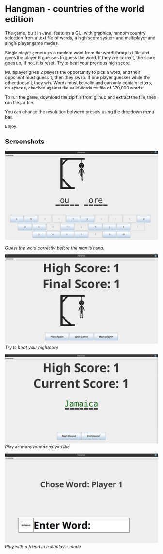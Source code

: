 # Hangman - countries of the world edition

The game, built in Java, features a GUI with graphics, random country selection from a text file of words, a high score system
and multiplayer and single player game modes.

Single player generates a random word from the wordLibrary.txt file and gives the player 6 guesses to guess the word.
If they are correct, the score goes up, if not, it is reset. Try to beat your previous high score.

Multiplayer gives 2 players the opportunity to pick a word, and their opponent must guess it, then they swap.
If one player guesses while the other doesn't, they win. Words must be valid and can only contain letters, 
no spaces, checked against the validWords.txt
file of 370,000 words.

To run the game, download the zip file from github and extract the file, then run the jar file.

You can change the resolution between presets using the dropdown menu bar.

Enjoy.

## Screenshots

![Screenshot 1](screenshots/s1.png)

*Guess the word correctly before the man is hung.*

![Screenshot 2](screenshots/s2.png)
*Try to beat your highscore*

![Screenshot 3](screenshots/s3.png)
*Play as many rounds as you like*

![Screenshot 4](screenshots/s4.png)
*Play with a friend in multiplayer mode*
